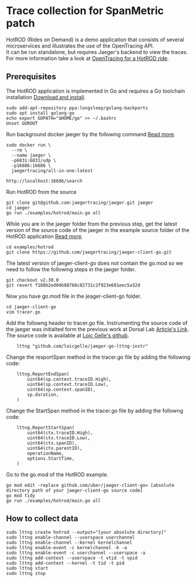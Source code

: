 # Trace collection for SpanMetric patch

HotROD (Rides on Demand) is a demo application that consists of several microservices and illustrates the use of the OpenTracing API.  
It can be run standalone, but requires Jaeger's backend to view the traces.
For more information take a look at [OpenTracing for a HotROD ride](https://medium.com/opentracing/take-opentracing-for-a-hotrod-ride-f6e3141f7941).

## Prerequisites
The HotROD application is implemented in Go and requires a Go toolchain installation [Download and install](https://go.dev/doc/install).

```
sudo add-apt-repository ppa:longsleep/golang-backports
sudo apt install golang-go
echo export GOPATH="$HOME/go" >> ~/.bashrc
Unset GOROOT
```
Run background docker jaeger by the following command [Read more](https://medium.com/velotio-perspectives/a-comprehensive-tutorial-to-implementing-opentracing-with-jaeger-a01752e1a8ce).

```
sudo docker run \
  --rm \
  --name jaeger \
  -p6831:6831/udp \
  -p16686:16686 \
  jaegertracing/all-in-one:latest

http://localhost:16686/search
```
Run HotROD from the source
```
git clone git@github.com:jaegertracing/jaeger.git jaeger
cd jaeger
go run ./examples/hotrod/main.go all
```
While you are in the jaeger folder from the previous step,
get the latest version of the source code of the jaeger in the example source folder of the HotROD application [Read more](https://github.com/jaegertracing/jaeger/tree/main/examples/hotrod).

```
cd examples/hotrod
git clone https://github.com/jaegertracing/jaeger-client-go.git
```
The latest version of jaeger-client-go does not contain the go.mod so we need to follow the following steps in the jaeger folder.

```
git checkout v2.30.0
git revert f188b2ed04b88766c82731c2f923e681eec5a32d
```
Now you have go.mod file in the jeager-client-go folder.

```
cd jaeger-client-go
vim tracer.go
```
Add the followng header to tracer.go file. Instrumenting the source code of the jaeger was initialted form the previous work at Dorsal Lab [Article's Link](https://www.mdpi.com/2079-9292/10/21/2610).
The source code is available at [Loic Gelle's github](https://github.com/loicgelle/jaeger-go-lttng-instr).

```
	lttng "github.com/loicgelle/jaeger-go-lttng-instr"
```
Change the resportSpan method in the tracer.go file by adding the following code:

```
	lttng.ReportEndSpan(
		uint64(sp.context.traceID.High),
		uint64(sp.context.traceID.Low),
		uint64(sp.context.spanID),
		sp.duration,
	)
```

Change the StartSpan method in the tracer.go file by adding the followng code:

```
	lttng.ReportStartSpan(
		uint64(ctx.traceID.High),
		uint64(ctx.traceID.Low),
		uint64(ctx.spanID),
		uint64(ctx.parentID),
		operationName,
		options.StartTime,
	)
```
Go to the go.mod of the HotROD example.


```
go mod edit -replace github.com/uber/jaeger-client-go= [absolute directory path of your jaeger-client-go source code]
go mod tidy
go run ./examples/hotrod/main.go all
```

## How to collect data
```
sudo lttng create hotrod --output="[your absolute directory]"
sudo lttng enable-channel --userspace userchannel
sudo lttng enable-channel --kernel kernelchannel
sudo lttng enable-event -c kernelchannel -k -a
sudo lttng enable-event -c userchannel --userspace -a
sudo lttng add-context --userspace -t vtid -t vpid
sudo lttng add-context --kernel -t tid -t pid
sudo lttng start
sudo lttng stop
```

